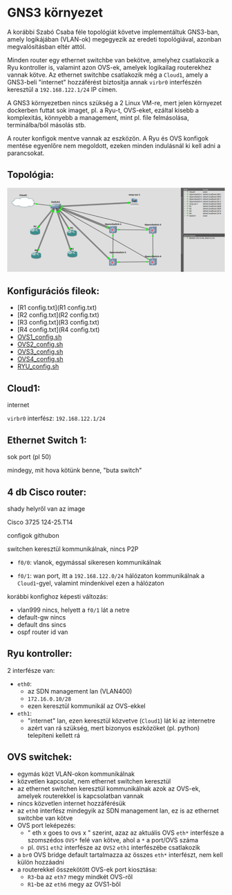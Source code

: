 # GNS3 környezet

A korábbi Szabó Csaba féle topológiát követve implementáltuk GNS3-ban, amely logikájában (VLAN-ok)
megegyezik az eredeti topológiával, azonban megvalósításban eltér attól.

Minden router egy ethernet switchbe van bekötve, amelyhez csatlakozik a Ryu kontroller is, valamint
azon OVS-ek, amelyek logikailag routerekhez vannak kötve. Az ethernet switchbe csatlakozik még a
`Cloud1`, amely a GNS3-beli "internet" hozzáférést biztosítja annak `virbr0` interfészén keresztül
a `192.168.122.1/24` IP címen.

A GNS3 környezetben nincs szükség a 2 Linux VM-re, mert jelen környezet dockerben futtat sok imaget,
pl. a Ryu-t, OVS-eket, ezáltal kisebb a komplexitás, könnyebb a management, mint pl. file felmásolása,
terminálba/ból másolás stb.

A router konfigok mentve vannak az eszközön. A Ryu és OVS konfigok mentése egyenlőre nem megoldott,
ezeken minden indulásnál ki kell adni a parancsokat.

## Topológia:

![](pictures/GNS3_topology.png)

## Konfigurációs fileok:
- [R1 config.txt](R1 config.txt)
- [R2 config.txt](R2 config.txt)
- [R3 config.txt](R3 config.txt)
- [R4 config.txt](R4 config.txt)
- [OVS1_config.sh](OVS1_config.sh)
- [OVS2_config.sh](OVS2_config.sh)
- [OVS3_config.sh](OVS3_config.sh)
- [OVS4_config.sh](OVS4_config.sh)
- [RYU_config.sh](RYU_config.sh)

## Cloud1:

internet

`virbr0` interfész: `192.168.122.1/24`

## Ethernet Switch 1:

sok port (pl 50)

mindegy, mit hova kötünk benne, "buta switch"

## 4 db Cisco router:

shady helyről van az image

Cisco 3725 124-25.T14

configok githubon

switchen keresztül kommunikálnak, nincs P2P

- `f0/0`: vlanok, egymással sikeresen kommunikálnak

- `f0/1`: wan port, itt a `192.168.122.0/24` hálózaton kommunikálnak a `Cloud1`-gyel, valamint
mindenkivel ezen a hálózaton

korábbi konfighoz képesti változás:
- vlan999 nincs, helyett a `f0/1` lát a netre
- default-gw nincs
- default dns sincs
- ospf router id van

## Ryu kontroller:

2 interfésze van:
- `eth0`:
  - az SDN management lan (VLAN400)
  - `172.16.0.10/28`
  - ezen keresztül kommunikál az OVS-ekkel
- `eth1`:
  - "internet" lan, ezen keresztül közvetve (`Cloud1`) lát ki az internetre
  - azért van rá szükség, mert bizonyos eszközöket (pl. python) telepíteni kellett rá

## OVS switchek:

- egymás közt VLAN-okon kommunikálnak
- közvetlen kapcsolat, nem ethernet switchen keresztül
- az ethernet switchen keresztül kommunikálnak azok az OVS-ek, amelyek routerekkel is kapcsolatban vannak
- nincs közvetlen internet hozzáférésük
- az `eth0` interfész mindegyik az SDN management lan, ez is az ethernet switchbe van kötve
- OVS port leképezés:
  - " eth x goes to ovs x " szerint, azaz az aktuális OVS `eth*` interfésze a szomszédos `OVS*` felé
  van kötve, ahol a `*` a port/OVS száma
  - pl. `OVS1` `eth2` interfésze az `OVS2` `eth1` interfészébe csatlakozik
- a `br0` OVS bridge default tartalmazza az összes `eth*` interfészt, nem kell külön hozzáadni
- a routerekkel összekötött OVS-ek port kiosztása:
  - `R3`-ba az `eth7` megy mindkét OVS-ről
  - `R1`-be az `eth6` megy az OVS1-ből